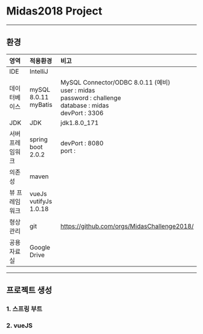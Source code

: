 # Midas2018 Project
---
<!--
  최근 수정일 : 2018.05.20
  작성자 : 김승신
  버전 : 0.0
-->
## 환경
| 영역 | 적용환경 | 비고 |
| :------------- | :------------- | :------------- |
| IDE   | IntelliJ |   |
| 데이터베이스 | mySQL 8.0.11 <br> myBatis <br>  | MySQL Connector/ODBC 8.0.11 (예비) <br> user : midas <br> password : challenge <br> database : midas <br> devPort : 3306 |
| JDK   | JDK  | jdk1.8.0_171  |
| 서버 프레임워크   | spring boot 2.0.2  <br> | devPort : 8080 <br> port : |
| 의존성   | maven  |    |
| 뷰 프레임워크   | vueJs <br> vutifyJs 1.0.18 |  |
| 형상관리   | git  |  https://github.com/orgs/MidasChallenge2018/ |
| 공용 자료실   | Google Drive  |   |

---

## 프로젝트 생성
### 1. 스프링 부트
### 2. vueJS
